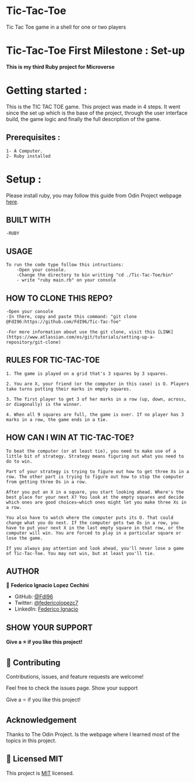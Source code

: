 # Tic-Tac-Toe

Tic Tac Toe game in a shell for one or two players

# Tic-Tac-Toe First Milestone : Set-up

**This is my third Ruby project for Microverse**

# Getting started :

This is the TIC TAC TOE game. This project was made in 4 steps. It went since the set up which is the base of the project, through the user interface build, the game logic and finally the full description of the game.

## Prerequisites :

    1- A Computer.
    2- Ruby installed

# Setup :

Please install ruby, you may follow this guide from Odin Project webpage [here](https://www.theodinproject.com/courses/ruby-programming/lessons/installing-ruby-ruby-programming).

## BUILT WITH

    -RUBY

## USAGE

    To run the code type follow this intructions:
        -Open your console.
        -Change the directory to bin writting "cd ./Tic-Tac-Toe/bin"
        - write "ruby main.rb" on your console

## HOW TO CLONE THIS REPO?

    -Open your console
    -In there, copy and paste this command: "git clone @FdI96:https://github.com/FdI96/Tic-Tac-Toe"

    -For more information about use the git clone, visit this [LINK](https://www.atlassian.com/es/git/tutorials/setting-up-a-repository/git-clone)

## RULES FOR TIC-TAC-TOE

    1. The game is played on a grid that's 3 squares by 3 squares.

    2. You are X, your friend (or the computer in this case) is O. Players take turns putting their marks in empty squares.

    3. The first player to get 3 of her marks in a row (up, down, across, or diagonally) is the winner.

    4. When all 9 squares are full, the game is over. If no player has 3 marks in a row, the game ends in a tie.

## HOW CAN I WIN AT TIC-TAC-TOE?

    To beat the computer (or at least tie), you need to make use of a little bit of strategy. Strategy means figuring out what you need to do to win.

    Part of your strategy is trying to figure out how to get three Xs in a row. The other part is trying to figure out how to stop the computer from getting three Os in a row.

    After you put an X in a square, you start looking ahead. Where's the best place for your next X? You look at the empty squares and decide which ones are good choices—which ones might let you make three Xs in a row.

    You also have to watch where the computer puts its O. That could change what you do next. If the computer gets two Os in a row, you have to put your next X in the last empty square in that row, or the computer will win. You are forced to play in a particular square or lose the game.

    If you always pay attention and look ahead, you'll never lose a game of Tic-Tac-Toe. You may not win, but at least you'll tie.

## AUTHOR

👤 **Federico Ignacio Lopez Cechini**

- GitHub: [@FdI96](https://github.com/FdI96)
- Twitter: [@federicolopezc7 ](https://twitter.com/federicolopezc7)
- LinkedIn: [Federico Ignacio](https://www.linkedin.com/in/federico-ignacio-3285411a4/)

## SHOW YOUR SUPPORT

**Give a ⭐️ if you like this project!**

## 🤝 Contributing

Contributions, issues, and feature requests are welcome!

Feel free to check the issues page. Show your support

Give a ⭐️ if you like this project!

## Acknowledgement

Thanks to The Odin Project. Is the webpage where I learned most of the topics in this project.

## 📝 Licensed MIT

This project is [MIT](https://github.com/FdI96/Project-2-Enumerable-Methods/blob/Features/LICENSE) licensed.

